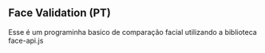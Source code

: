 
## Face Validation (PT)
Esse é um programinha basico de comparação facial utilizando a biblioteca face-api.js

 
